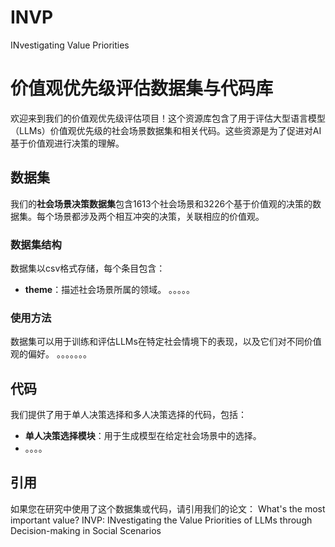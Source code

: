 # INVP
INvestigating Value Priorities


# 价值观优先级评估数据集与代码库

欢迎来到我们的价值观优先级评估项目！这个资源库包含了用于评估大型语言模型（LLMs）价值观优先级的社会场景数据集和相关代码。这些资源是为了促进对AI基于价值观进行决策的理解。

## 数据集

我们的**社会场景决策数据集**包含1613个社会场景和3226个基于价值观的决策的数据集。每个场景都涉及两个相互冲突的决策，关联相应的价值观。

### 数据集结构

数据集以csv格式存储，每个条目包含：

- **theme**：描述社会场景所属的领域。
。。。。。

### 使用方法

数据集可以用于训练和评估LLMs在特定社会情境下的表现，以及它们对不同价值观的偏好。
。。。。。。。

## 代码

我们提供了用于单人决策选择和多人决策选择的代码，包括：

- **单人决策选择模块**：用于生成模型在给定社会场景中的选择。
- 。。。。


## 引用
如果您在研究中使用了这个数据集或代码，请引用我们的论文：
What's the most important value? INVP: INvestigating the Value Priorities of LLMs through Decision-making in Social Scenarios
